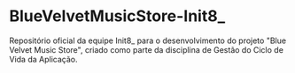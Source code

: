 # BlueVelvetMusicStore-Init8_
Repositório oficial da equipe Init8_ para o desenvolvimento do projeto "Blue Velvet Music Store", criado como parte da disciplina de Gestão do Ciclo de Vida da Aplicação.
